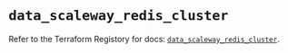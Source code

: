 # `data_scaleway_redis_cluster`

Refer to the Terraform Registory for docs: [`data_scaleway_redis_cluster`](https://www.terraform.io/docs/providers/scaleway/d/redis_cluster).
